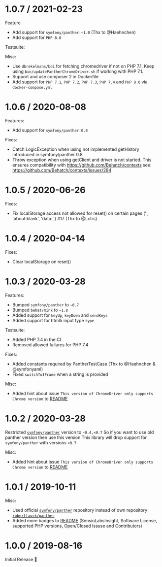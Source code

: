 1.0.7 / 2021-02-23
==================

Feature

* Add support for ```symfony/panther:~1.0``` (Thx to @Haehnchen)
* Add support for ```PHP 8.0```

Testsuite:

Misc:

* Use ```dbrekelmans/bdi``` for fetching chromedriver if not on PHP 7.1.
Keep using ```bin/updatePantherChromeDriver.sh``` if working with PHP 7.1.
* Support and use composer 2 in Dockerfile
* Add support for ```PHP 7.1```, ```PHP 7.2```, ```PHP 7.3```, ```PHP 7.4``` and ```PHP 8.0``` via ```docker-compose.yml``` 

1.0.6 / 2020-08-08
==================

Features:

* Add support for ```symfony/panther:0.8```

Fixes:

* Catch LogicException when using not implemented getHistory introduced in symfony/panther 0.8
* Throw exception when using getClient and driver is not started.
  This ensures compatibility with https://github.com/Behatch/contexts
  see: https://github.com/Behatch/contexts/issues/284
  
1.0.5 / 2020-06-26
==================

Fixes:

* Fix localStorage access not allowed for reset() on certain pages ('', 'about:blank', 'data:,') #17 (Thx to @Lctrs)

1.0.4 / 2020-04-14
==================

Fixes:

* Clear localStorage on reset()

1.0.3 / 2020-03-28
==================

Features:

* Bumped ```symfony/panther``` to ```~0.7```
* Bumped ```behat/mink``` to ```~1.8```
* Added support for ```keyUp```, ```keyDown``` and ```sendKeys```
* Added support for html5 input type ```type```

Testsuite:

* Added PHP 7.4 in the CI
* Removed allowed failures for PHP 7.4

Fixes:

* Added constants required by PantherTestCase (Thx to @Haehnchen & @symfonyaml)
* Fixed ```switchToIFrame``` when a string is provided

Misc:
 
* Added hint about issue ```This version of ChromeDriver only supports Chrome version``` to [README](README.md)


1.0.2 / 2020-03-28
==================

Restricted [```symfony/panther```](https://github.com/symfony/panther) version to ```~0.4,<0.7```
So if you want to use old panther version then use this version
This library will drop support for ```symfony/panther``` with versions ```<0.7```

Misc:
 
* Added hint about issue ```This version of ChromeDriver only supports Chrome version``` to [README](README.md)


1.0.1 / 2019-10-11
==================

Misc:

* Used official [```symfony/panther```](https://github.com/symfony/panther) repository instead of own repository [```robertfausk/panther```](https://github.com/robertfausk/panther) 
* Added more badges to [README](README.md) (SensioLabsInsight, Software License, supported PHP versions, Open/Closed Issuse and Contributors)


1.0.0 / 2019-08-16
==================

Initial Release :tada: 
